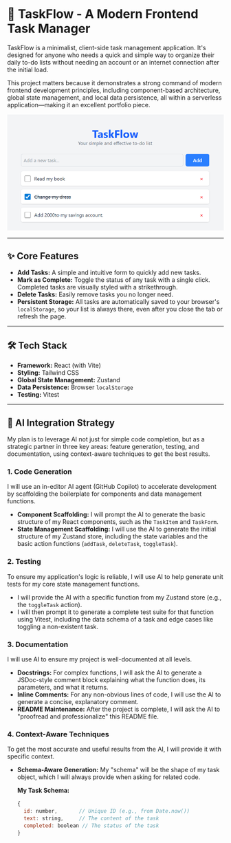 # 📝 TaskFlow - A Modern Frontend Task Manager

TaskFlow is a minimalist, client-side task management application. It's designed for anyone who needs a quick and simple way to organize their daily to-do lists without needing an account or an internet connection after the initial load.

This project matters because it demonstrates a strong command of modern frontend development principles, including component-based architecture, global state management, and local data persistence, all within a serverless application—making it an excellent portfolio piece.

![TaskFlow Screenshot](./screenshot.png)

---

## ✨ Core Features

- **Add Tasks:** A simple and intuitive form to quickly add new tasks.
- **Mark as Complete:** Toggle the status of any task with a single click. Completed tasks are visually styled with a strikethrough.
- **Delete Tasks:** Easily remove tasks you no longer need.
- **Persistent Storage:** All tasks are automatically saved to your browser's `localStorage`, so your list is always there, even after you close the tab or refresh the page.

---

## 🛠️ Tech Stack

- **Framework:** React (with Vite)
- **Styling:** Tailwind CSS
- **Global State Management:** Zustand
- **Data Persistence:** Browser `localStorage`
- **Testing:** Vitest

---

## 🧠 AI Integration Strategy

My plan is to leverage AI not just for simple code completion, but as a strategic partner in three key areas: feature generation, testing, and documentation, using context-aware techniques to get the best results.

### 1. Code Generation

I will use an in-editor AI agent (GitHub Copilot) to accelerate development by scaffolding the boilerplate for components and data management functions.

- **Component Scaffolding:** I will prompt the AI to generate the basic structure of my React components, such as the `TaskItem` and `TaskForm`.
- **State Management Scaffolding:** I will use the AI to generate the initial structure of my Zustand store, including the state variables and the basic action functions (`addTask`, `deleteTask`, `toggleTask`).

### 2. Testing

To ensure my application's logic is reliable, I will use AI to help generate unit tests for my core state management functions.

- I will provide the AI with a specific function from my Zustand store (e.g., the `toggleTask` action).
- I will then prompt it to generate a complete test suite for that function using Vitest, including the data schema of a task and edge cases like toggling a non-existent task.

### 3. Documentation

I will use AI to ensure my project is well-documented at all levels.

- **Docstrings:** For complex functions, I will ask the AI to generate a JSDoc-style comment block explaining what the function does, its parameters, and what it returns.
- **Inline Comments:** For any non-obvious lines of code, I will use the AI to generate a concise, explanatory comment.
- **README Maintenance:** After the project is complete, I will ask the AI to "proofread and professionalize" this README file.

### 4. Context-Aware Techniques

To get the most accurate and useful results from the AI, I will provide it with specific context.

- **Schema-Aware Generation:** My "schema" will be the shape of my task object, which I will always provide when asking for related code.

  **My Task Schema:**
  ```javascript
  {
    id: number,       // Unique ID (e.g., from Date.now())
    text: string,     // The content of the task
    completed: boolean // The status of the task
  }
